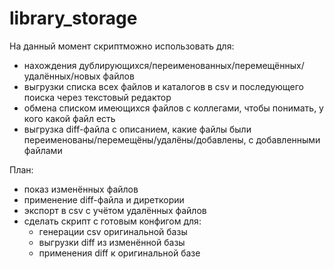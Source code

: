 # library_storage

На данный момент скриптможно использовать для:
- нахождения дублирующихся/переименованных/перемещённых/удалённых/новых файлов
- выгрузки списка всех файлов и каталогов в csv и последующего поиска через текстовый редактор
- обмена списком имеющихся файлов с коллегами, чтобы понимать, у кого какой файл есть
- выгрузка diff-файла с описанием, какие файлы были переименованы/перемещёны/удалёны/добавлены, с добавленными файлами

План:
- показ изменённых файлов
- применение diff-файла и диреткории
- экспорт в csv с учётом удалённых файлов
- сделать скрипт с готовым конфигом для:
    - генерации csv оригинальной базы
    - выгрузки diff из изменённой базы
    - применения diff к оригинальной базе